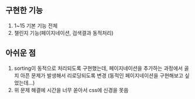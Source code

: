 ## 구현한 기능  
1. 1~15 기본 기능 전체
2. 챌린지 기능(페이지네이션, 검색결과 동적처리)

## 아쉬운 점
1. sorting이 동적으로 처리되도록 구현했는데, 페이지네이션을 추가하는 과정에서 골치 아픈 문제가 발생해서 리로딩되도록 변경 (동적인 페이지네이션을 구현해보고 싶었는데...)
2. 위 문제 해결에 시간을 너무 쏟아서 css에 신경을 못씀